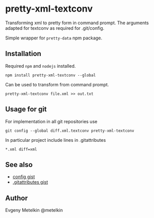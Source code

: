 # pretty-xml-textconv

Transforming xml to pretty form in command prompt. The arguments adapted for textconv as required for .git/config.

Simple wrapper for `pretty-data` npm package.

## Installation

Required `npm` and `nodejs` installed.
```
npm install pretty-xml-textconv --global
```
Can be used to transform from command prompt.
```shell
pretty-xml-textconv file.xml >> out.txt
```

## Usage for git

For implementation in all git repositories use
```shell
git config --global diff.xml.textconv pretty-xml-textconv
```
In particular project include lines in .gitattributes
```
*.xml diff=xml
```

## See also

- [config gist](https://gist.github.com/metelkin/c9999257e75fabf75058b930f1859337)
- [.gitattributes gist](https://gist.github.com/metelkin/abbec1201627084da2950a7b16ca4469)

## Author

Evgeny Metelkin @metelkin
